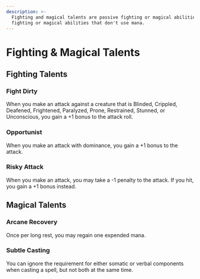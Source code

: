 ```yaml
---
description: >-
  Fighting and magical talents are passive fighting or magical abilities, or
  fighting or magical abilities that don't use mana.
---
```


# Fighting & Magical Talents

## Fighting Talents

### Fight Dirty

When you make an attack against a creature that is Blinded, Crippled, Deafened, Frightened, Paralyzed, Prone, Restrained, Stunned, or Unconscious, you gain a +1 bonus to the attack roll.

### Opportunist

When you make an attack with dominance, you gain a +1 bonus to the attack.

### Risky Attack

When you make an attack, you may take a -1 penalty to the attack. If you hit, you gain a +1 bonus instead.

## Magical Talents

### Arcane Recovery

Once per long rest, you may regain one expended mana.

### Subtle Casting

You can ignore the requirement for either somatic or verbal components when casting a spell, but not both at the same time.


